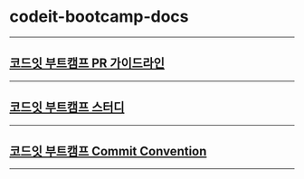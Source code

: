 # codeit-bootcamp-docs

---

## [코드잇 부트캠프 PR 가이드라인](./codereview/pr/pr.md)

---

## [코드잇 부트캠프 스터디](./study/README.md)

---

## [코드잇 부트캠프 Commit Convention](./git/commit/convention.md)

---
